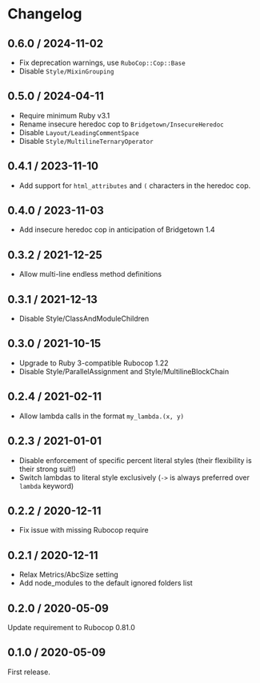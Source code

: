 # Changelog

## 0.6.0 / 2024-11-02

* Fix deprecation warnings, use `RuboCop::Cop::Base`
* Disable `Style/MixinGrouping`

## 0.5.0 / 2024-04-11

* Require minimum Ruby v3.1
* Rename insecure heredoc cop to `Bridgetown/InsecureHeredoc`
* Disable `Layout/LeadingCommentSpace`
* Disable `Style/MultilineTernaryOperator`

## 0.4.1 / 2023-11-10

* Add support for `html_attributes` and `(` characters in the heredoc cop.

## 0.4.0 / 2023-11-03

* Add insecure heredoc cop in anticipation of Bridgetown 1.4

## 0.3.2 / 2021-12-25

* Allow multi-line endless method definitions

## 0.3.1 / 2021-12-13

* Disable Style/ClassAndModuleChildren

## 0.3.0 / 2021-10-15

* Upgrade to Ruby 3-compatible Rubocop 1.22
* Disable Style/ParallelAssignment and Style/MultilineBlockChain

## 0.2.4 / 2021-02-11

* Allow lambda calls in the format `my_lambda.(x, y)`

## 0.2.3 / 2021-01-01

* Disable enforcement of specific percent literal styles (their flexibility is their strong suit!)
* Switch lambdas to literal style exclusively (`->` is always preferred over `lambda` keyword)

## 0.2.2 / 2020-12-11

* Fix issue with missing Rubocop require

## 0.2.1 / 2020-12-11

* Relax Metrics/AbcSize setting
* Add node_modules to the default ignored folders list

## 0.2.0 / 2020-05-09

Update requirement to Rubocop 0.81.0

## 0.1.0 / 2020-05-09

First release.
